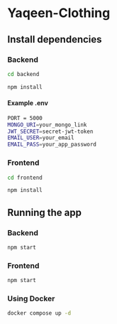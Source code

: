 # Yaqeen-Clothing

## Install dependencies

### Backend

```bash
cd backend
```

```bash
npm install
```

#### Example .env

```bash
PORT = 5000
MONGO_URI=your_mongo_link
JWT_SECRET=secret-jwt-token
EMAIL_USER=your_email
EMAIL_PASS=your_app_password
```

### Frontend

```bash
cd frontend
```

```bash
npm install
```

## Running the app

### Backend

```bash
npm start
```

### Frontend

```bash
npm start
```

### Using Docker

```bash
docker compose up -d
```
